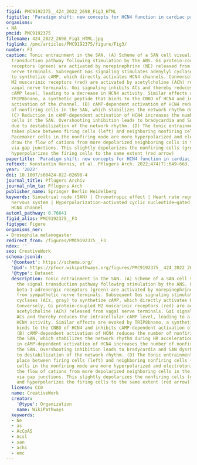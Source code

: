 ```yaml
---
figid: PMC9192375__424_2022_2698_Fig3_HTML
figtitle: 'Paradigm shift: new concepts for HCN4 function in cardiac pacemaking'
organisms:
- NA
pmcid: PMC9192375
filename: 424_2022_2698_Fig3_HTML.jpg
figlink: /pmc/articles/PMC9192375/figure/Fig3/
number: F3
caption: Tonic entrainment in the SAN. (A) Scheme of a SAN cell visualizing the signal
  transduction pathway following stimulation by the ANS. Gs protein-coupled beta-1-adrenergic
  receptors (green) are activated by norepinephrine (NE) released from sympathetic
  nerve terminals. Subsequent Gαs signaling stimulates adenylyl cyclases (ACs, gray)
  to synthetize cAMP, which directly activates HCN4 channels. Conversely, Gi protein-coupled
  M2 muscarinic receptors (red) are activated by acetylcholine (ACh) released from
  vagal nerve terminals. Gαi signaling inhibits ACs and thereby reduces the intracellular
  cAMP level, leading to a decrease in HCN4 activity. Similar effects are evoked by
  TRIP8bnano, a synthetic peptide that binds to the CNBD of HCN4 and inhibits cAMP-dependent
  activation of the channel. (B) cAMP-dependent activation of HCN4 reduces the number
  of nonfiring cells in the SAN, which stabilizes the network rhythm during HR acceleration.
  (C) Reduction in cAMP-dependent activation of HCN4 increases the number of nonfiring
  cells in the SAN. Overshooting inhibition leads to bradycardia and SAN dysrhythmia
  due to destabilization of the network rhythm. (D) The tonic entrainment process
  takes place between firing cells (left) and neighboring nonfiring cells (right).
  Pacemaker cells in the nonfiring mode are more hyperpolarized and electrotonically
  draw the flow of cations from more depolarized neighboring cells in the firing mode
  via gap junctions. This slightly depolarizes the nonfiring cells (green arrow) and
  hyperpolarizes the firing cells to the same extent (red arrow)
papertitle: 'Paradigm shift: new concepts for HCN4 function in cardiac pacemaking.'
reftext: Konstantin Hennis, et al. Pflugers Arch. 2022;474(7):649-663.
year: '2022'
doi: 10.1007/s00424-022-02698-4
journal_title: Pflugers Archiv
journal_nlm_ta: Pflugers Arch
publisher_name: Springer Berlin Heidelberg
keywords: Sinoatrial node (SAN) | Chronotropic effect | Heart rate regulation | Autonomic
  nervous system | Hyperpolarization-activated cyclic nucleotide–gated channels |
  HCN4 channel
automl_pathway: 0.76641
figid_alias: PMC9192375__F3
figtype: Figure
organisms_ner:
- Drosophila melanogaster
redirect_from: /figures/PMC9192375__F3
ndex: ''
seo: CreativeWork
schema-jsonld:
  '@context': https://schema.org/
  '@id': https://pfocr.wikipathways.org/figures/PMC9192375__424_2022_2698_Fig3_HTML.html
  '@type': Dataset
  description: Tonic entrainment in the SAN. (A) Scheme of a SAN cell visualizing
    the signal transduction pathway following stimulation by the ANS. Gs protein-coupled
    beta-1-adrenergic receptors (green) are activated by norepinephrine (NE) released
    from sympathetic nerve terminals. Subsequent Gαs signaling stimulates adenylyl
    cyclases (ACs, gray) to synthetize cAMP, which directly activates HCN4 channels.
    Conversely, Gi protein-coupled M2 muscarinic receptors (red) are activated by
    acetylcholine (ACh) released from vagal nerve terminals. Gαi signaling inhibits
    ACs and thereby reduces the intracellular cAMP level, leading to a decrease in
    HCN4 activity. Similar effects are evoked by TRIP8bnano, a synthetic peptide that
    binds to the CNBD of HCN4 and inhibits cAMP-dependent activation of the channel.
    (B) cAMP-dependent activation of HCN4 reduces the number of nonfiring cells in
    the SAN, which stabilizes the network rhythm during HR acceleration. (C) Reduction
    in cAMP-dependent activation of HCN4 increases the number of nonfiring cells in
    the SAN. Overshooting inhibition leads to bradycardia and SAN dysrhythmia due
    to destabilization of the network rhythm. (D) The tonic entrainment process takes
    place between firing cells (left) and neighboring nonfiring cells (right). Pacemaker
    cells in the nonfiring mode are more hyperpolarized and electrotonically draw
    the flow of cations from more depolarized neighboring cells in the firing mode
    via gap junctions. This slightly depolarizes the nonfiring cells (green arrow)
    and hyperpolarizes the firing cells to the same extent (red arrow)
  license: CC0
  name: CreativeWork
  creator:
    '@type': Organization
    name: WikiPathways
  keywords:
  - Ne
  - as
  - AcCoAS
  - Acsl
  - san
  - achi
  - emc
---
```

